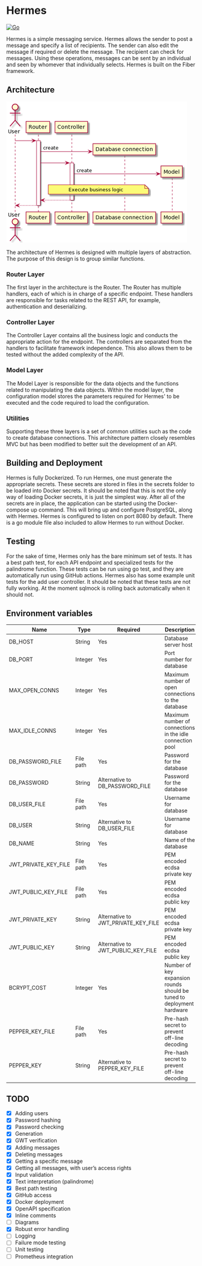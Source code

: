 # Hermes

[![Go](https://github.com/Daniel-W-Innes/hermes/actions/workflows/tests.yml/badge.svg?branch=main)](https://github.com/Daniel-W-Innes/hermes/actions/workflows/tests.yml)

Hermes is a simple messaging service. Hermes allows the sender to post a message and specify a list of recipients. The
sender can also edit the message if required or delete the message. The recipient can check for messages. Using these
operations, messages can be sent by an individual and seen by whomever that individually selects. Hermes is built on the
Fiber framework.

## Architecture

![Generic flow for all routes](./docs/genericFlow.png)

The architecture of Hermes is designed with multiple layers of abstraction. The purpose of this design is to group
similar functions.

### Router Layer

The first layer in the architecture is the Router. The Router has multiple handlers, each of which is in charge of a
specific endpoint. These handlers are responsible for tasks related to the REST API, for example, authentication and
deserializing.

### Controller Layer

The Controller Layer contains all the business logic and conducts the appropriate action for the endpoint. The
controllers are separated from the handlers to facilitate framework independence. This also allows them to be tested
without the added complexity of the API.

### Model Layer

The Model Layer is responsible for the data objects and the functions related to manipulating the data objects. Within
the model layer, the configuration model stores the parameters required for Hermes' to be executed and the code required
to load the configuration.

### Utilities

Supporting these three layers is a set of common utilities such as the code to create database connections. This
architecture pattern closely resembles MVC but has been modified to better suit the development of an API.

## Building and Deployment

Hermes is fully Dockerized. To run Hermes, one must generate the appropriate secrets. These secrets are stored in files
in the secrets folder to be loaded into Docker secrets. It should be noted that this is not the only way of loading
Docker secrets, it is just the simplest way. After all of the secrets are in place, the application can be started using
the Docker-compose up command. This will bring up and configure PostgreSQL, along with Hermes. Hermes is configured to
listen on port 8080 by default. There is a go module file also included to allow Hermes to run without Docker.

## Testing

For the sake of time, Hermes only has the bare minimum set of tests. It has a best path test, for each API endpoint and
specialized tests for the palindrome function. These tests can be run using go test, and they are automatically run
using GitHub actions. Hermes also has some example unit tests for the add user controller. It should be noted that these
tests are not fully working. At the moment sqlmock is rolling back automatically when it should not.

## Environment variables

| Name | Type | Required | Description |
|--|--|--|--|
| DB_HOST | String | Yes | Database server host |
| DB_PORT | Integer | Yes | Port number for database |
| MAX_OPEN_CONNS | Integer | Yes | Maximum number of open connections to the database |
| MAX_IDLE_CONNS | Integer | Yes | Maximum number of connections in the idle connection pool |
| DB_PASSWORD_FILE | File path | Yes | Password for the database |
| DB_PASSWORD | String | Alternative to DB_PASSWORD_FILE | Password for the database |
| DB_USER_FILE | File path | Yes | Username for database |
| DB_USER | String | Alternative to DB_USER_FILE | Username for database |
| DB_NAME | String | Yes | Name of the database |
| JWT_PRIVATE_KEY_FILE | File path | Yes | PEM encoded ecdsa private key |
| JWT_PUBLIC_KEY_FILE | File path | Yes | PEM encoded ecdsa public key |
| JWT_PRIVATE_KEY | String | Alternative to JWT_PRIVATE_KEY_FILE | PEM encoded ecdsa private key |
| JWT_PUBLIC_KEY | String | Alternative to JWT_PUBLIC_KEY_FILE | PEM encoded ecdsa public key |
| BCRYPT_COST | Integer | Yes | Number of key expansion rounds should be tuned to deployment hardware |
| PEPPER_KEY_FILE | File path | Yes | Pre-hash secret to prevent off-line decoding |
| PEPPER_KEY | String | Alternative to PEPPER_KEY_FILE | Pre-hash secret to prevent off-line decoding |

## TODO

- [x] Adding users
- [x] Password hashing
- [x] Password checking
- [x] Generation
- [x] GWT verification
- [x] Adding messages
- [x] Deleting messages
- [x] Getting a specific message
- [x] Getting all messages, with user’s access rights
- [x] Input validation
- [x] Text interpretation (palindrome)
- [x] Best path testing
- [x] GitHub access
- [x] Docker deployment
- [X] OpenAPI specification
- [X] Inline comments
- [ ] Diagrams
- [X] Robust error handling
- [ ] Logging
- [ ] Failure mode testing
- [ ] Unit testing
- [ ] Prometheus integration
